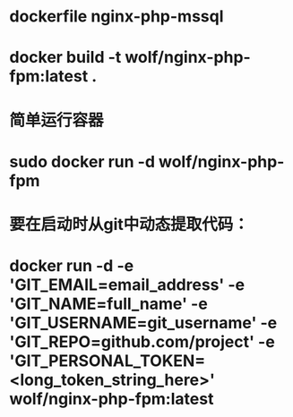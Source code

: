 # dockerfile nginx-php-mssql
# docker build -t wolf/nginx-php-fpm:latest .
# 简单运行容器
# sudo docker run -d wolf/nginx-php-fpm
# 要在启动时从git中动态提取代码：
# docker run -d -e 'GIT_EMAIL=email_address' -e 'GIT_NAME=full_name' -e 'GIT_USERNAME=git_username' -e 'GIT_REPO=github.com/project' -e 'GIT_PERSONAL_TOKEN=<long_token_string_here>' wolf/nginx-php-fpm:latest
